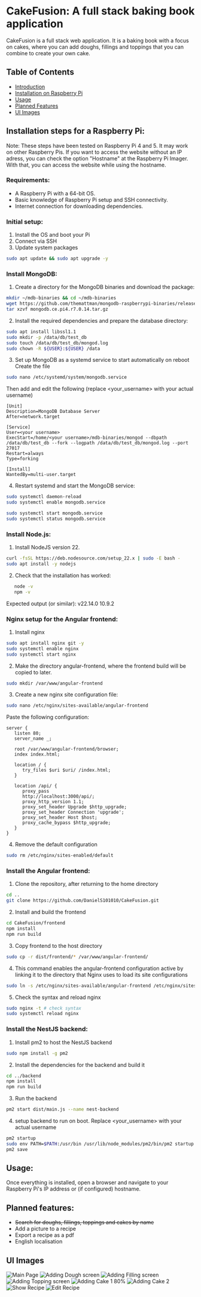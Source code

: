 # CakeFusion: A full stack baking book application 
CakeFusion is a full stack web application. It is a baking book with a focus on cakes, where you can add doughs,
fillings and toppings that you can combine to create your own cake.

## Table of Contents
- [Introduction](#introduction)
- [Installation on Raspberry Pi](#Installation-steps-for-a-Raspberry-Pi)
- [Usage](#usage)
- [Planned Features](#planned-features)
- [UI Images](#UI-Images)

## Installation steps for a Raspberry Pi:
Note: These steps have been tested on Raspberry Pi 4 and 5. It may work on other Raspberry Pis.
If you want to access the website without an IP adress, you can check the option "Hostname" at the Raspberry Pi Imager. With that, you can access the website while using the hostname.

### Requirements:
- A Raspberry Pi with a 64-bit OS.
- Basic knowledge of Raspberry Pi setup and SSH connectivity.
- Internet connection for downloading dependencies.


### Initial setup:
1. Install the OS and boot your Pi
2. Connect via SSH
3. Update system packages 
```bash
sudo apt update && sudo apt upgrade -y 
```

### Install MongoDB:
1. Create a directory for the MongoDB binaries and download the package:
```bash
mkdir ~/mdb-binaries && cd ~/mdb-binaries
wget https://github.com/themattman/mongodb-raspberrypi-binaries/releases/download/r7.0.14-rpi-unofficial/mongodb.ce.pi4.r7.0.14.tar.gz
tar xzvf mongodb.ce.pi4.r7.0.14.tar.gz 
```

2. Install the required dependencies and prepare the database directory:
```bash
sudo apt install libssl1.1
sudo mkdir -p /data/db/test_db
sudo touch /data/db/test_db/mongod.log
sudo chown -R ${USER}:${USER} /data
```

3. Set up MongoDB as a systemd service to start automatically on reboot
Create the file
```bash
sudo nano /etc/systemd/system/mongodb.service
```
Then add and edit the following (replace <your_username> with your actual username)
```
[Unit]
Description=MongoDB Database Server
After=network.target

[Service]
User=<your username>
ExecStart=/home/<your username>/mdb-binaries/mongod --dbpath /data/db/test_db --fork --logpath /data/db/test_db/mongod.log --port 27017
Restart=always
Type=forking

[Install]
WantedBy=multi-user.target
```
4. Restart systemd and start the MongoDB service:
```bash
sudo systemctl daemon-reload
sudo systemctl enable mongodb.service

sudo systemctl start mongodb.service
sudo systemctl status mongodb.service
```

### Install Node.js:
1. Install NodeJS version 22.
```bash
curl -fsSL https://deb.nodesource.com/setup_22.x | sudo -E bash -
sudo apt install -y nodejs
```

2. Check that the installation has worked:
```bash
   node -v
   npm -v
```
Expected output (or similar):
   v22.14.0
   10.9.2

### Nginx setup for the Angular frontend:
1. Install nginx
```bash
sudo apt install nginx git -y
sudo systemctl enable nginx
sudo systemctl start nginx
```

2. Make the directory angular-frontend, where the frontend build will be copied to later.
```bash
sudo mkdir /var/www/angular-frontend
```

3. Create a new nginx site configuration file:
```bash
sudo nano /etc/nginx/sites-available/angular-frontend
```
Paste the following configuration:
```
server {
   listen 80;
   server_name _;

   root /var/www/angular-frontend/browser;
   index index.html;

   location / {
      try_files $uri $uri/ /index.html;
   }

   location /api/ {
      proxy_pass
      http://localhost:3000/api/;
      proxy_http_version 1.1;
      proxy_set_header Upgrade $http_upgrade;
      proxy_set_header Connection 'upgrade';
      proxy_set_header Host $host;
      proxy_cache_bypass $http_upgrade;
   }
}
```

4. Remove the default configuration 
```bash
sudo rm /etc/nginx/sites-enabled/default
```

### Install the Angular frontend:
1. Clone the repository, after returning to the home directory
```bash
cd ..
git clone https://github.com/DanielS101010/CakeFusion.git
```

2. Install and build the frontend
```bash
cd CakeFusion/frontend
npm install
npm run build
```

3. Copy frontend to the host directory
```bash
sudo cp -r dist/frontend/* /var/www/angular-frontend/
```

4. This command enables the angular-frontend configuration active by linking it to the directory that Nginx uses to 
load its site configurations
```bash
sudo ln -s /etc/nginx/sites-available/angular-frontend /etc/nginx/sites-enabled/
```
5. Check the syntax and reload nginx
```bash
sudo nginx -t # check syntax
sudo systemctl reload nginx
```

### Install the NestJS backend:
1. Install pm2 to host the NestJS backend
```bash
sudo npm install -g pm2
```

2. Install the dependencies for the backend and build it
```bash
cd ../backend
npm install
npm run build
```

3. Run the backend
```bash
pm2 start dist/main.js --name nest-backend
```

4. setup backend to run on boot. Replace <your_username> with your actual username
```bash
pm2 startup
sudo env PATH=$PATH:/usr/bin /usr/lib/node_modules/pm2/bin/pm2 startup systemd -u <your_username> --hp /home/<your_username>
pm2 save
```

## Usage:
Once everything is installed, open a browser and navigate to your Raspberry Pi's IP address or (if configured) hostname.

## Planned features:
- ~~Search for doughs, fillings, toppings and cakes by name~~
- Add a picture to a recipe
- Export a recipe as a pdf
- English localisation

## UI Images
![Main Page](https://github.com/user-attachments/assets/f561c15f-ec99-46ce-8e34-499e233b80a9 "Main Page")
![Adding Dough screen](https://github.com/user-attachments/assets/3aa1f31b-aa3d-4378-9cca-468dc9caa049 "Adding Dough Page")
![Adding Filling screen](https://github.com/user-attachments/assets/7be4aa36-4b59-4052-b691-f3a41941f0f7 "Adding Filling Page")
![Adding Topping screen](https://github.com/user-attachments/assets/f18dbcf2-6dce-427b-8c47-ae4288c5a9dc "Adding Topping Page")
![Adding Cake 1 80%](https://github.com/user-attachments/assets/750df40b-fc6e-44b8-8ba3-13b581f091b5 "Adding Cake with using Components")
![Adding Cake 2](https://github.com/user-attachments/assets/cd896b59-f9aa-418a-86e0-900098ca8c10 "Adding Cake without using Components")
![Show Recipe](https://github.com/user-attachments/assets/3648176e-cb85-482d-b3fc-9e20269fcd84 "Show the recipe")
![Edit Recipe](https://github.com/user-attachments/assets/80d4b9f0-b889-46b2-9e76-75d3a45cf475 "Edit Recipe Page")
